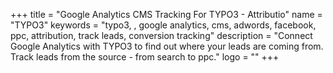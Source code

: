 +++
title = "Google Analytics CMS Tracking For TYPO3 - Attributio"
name = "TYPO3"
keywords = "typo3, , google analytics, cms, adwords, facebook, ppc, attribution, track leads, conversion tracking"
description = "Connect Google Analytics with TYPO3 to find out where your leads are coming from. Track leads from the source - from search to ppc."
logo = ""
+++
